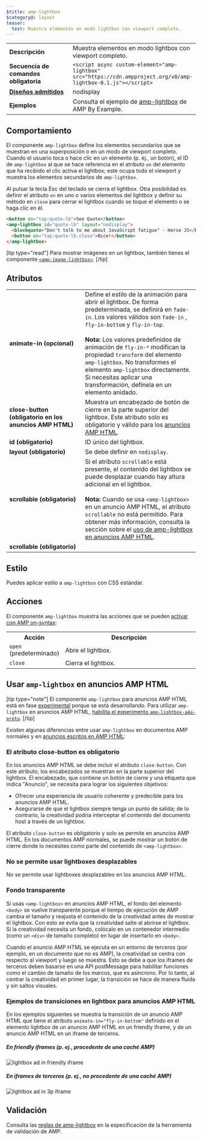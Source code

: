 ```yaml
---
$title: amp-lightbox
$category@: layout
teaser:
  text: Muestra elementos en modo lightbox con viewport completo.
---
```




<!--
       Copyright 2016 The AMP HTML Authors. All Rights Reserved.

       Licensed under the Apache License, Version 2.0 (the "License");
     you may not use this file except in compliance with the License.
     You may obtain a copy of the License at

     http://www.apache.org/licenses/LICENSE-2.0

     Unless required by applicable law or agreed to in writing, software
     distributed under the License is distributed on an "AS-IS" BASIS,
     WITHOUT WARRANTIES OR CONDITIONS OF ANY KIND, either express or implied.
     See the License for the specific language governing permissions and
     limitations under the License.
-->



<table>
  <tr>
    <td width="40%"><strong>Descripción</strong></td>
    <td>Muestra elementos en modo lightbox con viewport completo.</td>
  </tr>
  <tr>
    <td width="40%"><strong>Secuencia de comandos obligatoria</strong></td>
    <td><code>&lt;script async custom-element="amp-lightbox" src="https://cdn.ampproject.org/v0/amp-lightbox-0.1.js"&gt;&lt;/script&gt;</code></td>
  </tr>
  <tr>
    <td class="col-fourty"><strong><a href="../../../documentation/guides-and-tutorials/develop/style_and_layout/control_layout.md">Diseños admitidos</a></strong></td>
    <td>nodisplay</td>
  </tr>
  <tr>
    <td width="40%"><strong>Ejemplos</strong></td>
    <td>Consulta el ejemplo de <a href="https://ampbyexample.com/components/amp-lightbox/">amp-lightbox</a> de AMP By Example.</td>
  </tr>
</table>

## Comportamiento <a name="behavior"></a>

El componente `amp-lightbox` define los elementos secundarios que se muestran en una superposición o en un modo de viewport completo. Cuando el usuario toca o hace clic en un elemento (p. ej., un botón), el ID de `amp-lightbox` al que se hace referencia en el atributo `on` del elemento que ha recibido el clic activa el lightbox; este ocupa todo el viewport y muestra los elementos secundarios de `amp-lightbox`.

Al pulsar la tecla Esc del teclado se cierra el lightbox. Otra posibilidad es definir el atributo `on` en uno o varios elementos del lightbox y definir su método en `close` para cerrar el lightbox cuando se toque el elemento o se haga clic en él.

```html
<button on="tap:quote-lb">See Quote</button>
<amp-lightbox id="quote-lb" layout="nodisplay">
  <blockquote>"Don't talk to me about JavaScript fatigue" - Horse JS</blockquote>
  <button on="tap:quote-lb.close">Nice!</button>
</amp-lightbox>
```

[tip type="read"]
Para mostrar imágenes en un lightbox, también tienes el componente [`<amp-image-lightbox>`](amp-image-lightbox.md).
[/tip]

## Atributos <a name="attributes"></a>

<table>
  <tr>
    <td width="40%"><strong>animate-in (opcional)</strong></td>
    <td>Define el estilo de la animación para abrir el lightbox. De forma predeterminada, se definirá en <code>fade-in</code>. Los valores válidos son <code>fade-in</code> , <code>fly-in-bottom</code> y <code>fly-in-top</code>.
      <br><br>
        <strong>Nota:</strong> Los valores predefinidos de animación de <code>fly-in-*</code> modifican la propiedad <code>transform</code> del elemento <code>amp-lightbox</code>. No transformes el elemento <code>amp-lightbox</code> directamente. Si necesitas aplicar una transformación, defínela en un elemento anidado.</td>
      </tr>
      <tr>
        <td width="40%"><strong>close-button (obligatorio en los anuncios AMP HTML)</strong></td>
        <td>Muestra un encabezado de botón de cierre en la parte superior del lightbox. Este atributo solo es obligatorio y válido para los <a href="#a4a">anuncios AMP HTML</a>.</td>
      </tr>
      <tr>
        <td width="40%"><strong>id (obligatorio)</strong></td>
        <td>ID único del lightbox.</td>
      </tr>
      <tr>
        <td width="40%"><strong>layout (obligatorio)</strong></td>
        <td>Se debe definir en <code>nodisplay</code>.</td>
      </tr>
      <tr>
        <td width="40%"><strong>scrollable (obligatorio)</strong></td>
        <td>Si el atributo <code>scrollable</code> está presente, el contenido del lightbox se puede desplazar cuando hay altura adicional en el lightbox.
          <br><br>
            <strong>Nota:</strong> Cuando se usa <code>&lt;amp-lightbox&gt;</code> en un anuncio AMP HTML, el atributo <code>scrollable</code> no está permitido. Para obtener más información, consulta la sección sobre el <a href="#a4a">uso de amp-lightbox en anuncios AMP HTML</a>.</td>
          </tr>
          <tr>
            <td width="40%"><strong>scrollable (obligatorio)</strong></td>
            <td></td>
          </tr>
        </table>

## Estilo <a name="styling"></a>

Puedes aplicar estilo a `amp-lightbox` con CSS estándar.

## Acciones <a name="actions"></a>

El componente `amp-lightbox` muestra las acciones que se pueden [activar con AMP on-syntax](../../../documentation/guides-and-tutorials/learn/amp-actions-and-events.md):

<table>
  <tr>
    <th width="20%">Acción</th>
    <th>Descripción</th>
  </tr>
  <tr>
    <td><code>open</code> (predeterminado)</td>
    <td>Abre el lightbox.</td>
  </tr>
  <tr>
    <td><code>close</code></td>
    <td>Cierra el lightbox.</td>
  </tr>
</table>

## <a id="a4a"></a> Usar `amp-lightbox` en anuncios AMP HTML <a name="a4a"></a>

[tip type="note"]
El componente `amp-lightbox` para anuncios AMP HTML está en fase [experimental](../../../documentation/guides-and-tutorials/learn/experimental.md) porque se está desarrollando. Para utilizar `amp-lightbox` en anuncios AMP HTML, [habilita el experimento `amp-lightbox-a4a-proto`](http://cdn.ampproject.org/experiments.html).
[/tip]

Existen algunas diferencias entre usar `amp-lightbox` en documentos AMP normales y en [anuncios escritos en AMP HTML](../../../documentation/guides-and-tutorials/learn/a4a_spec.md):

### El atributo close-button es obligatorio <a name="requires-close-button"></a>

En los anuncios AMP HTML se debe incluir el atributo `close-button`. Con este atributo, los encabezados se muestran en la parte superior del lightbox. El encabezado, que contiene un botón de cierre y una etiqueta que indica "Anuncio", se necesita para lograr los siguientes objetivos:

* Ofrecer una experiencia de usuario coherente y predecible para los anuncios AMP HTML.
* Asegurarse de que el lightbox siempre tenga un punto de salida; de lo contrario, la creatividad podría interceptar el contenido del documento host a través de un lightbox.

El atributo `close-button` es obligatorio y solo se permite en anuncios AMP HTML. En los documentos AMP normales, se puede mostrar un botón de cierre donde lo necesites como parte del contenido de `<amp-lightbox>`.

### No se permite usar lightboxes desplazables <a name="scrollable-lightboxes-are-disallowed"></a>

No se permite usar lightboxes desplazables en los anuncios AMP HTML.

### Fondo transparente <a name="transparent-background"></a>

Si usas `<amp-lightbox>` en anuncios AMP HTML, el fondo del elemento `<body>` se vuelve transparente porque el tiempo de ejecución de AMP cambia el tamaño y reajusta el contenido de la creatividad antes de mostrar el lightbox. Con esto se evita que la creatividad salte al abrirse el lightbox. Si la creatividad necesita un fondo, colócalo en un contenedor intermedio (como un `<div>` de tamaño completo) en lugar de insertarlo en `<body>`.

Cuando el anuncio AMP HTML se ejecuta en un entorno de terceros (por ejemplo, en un documento que no es AMP), la creatividad se centra con respecto al viewport y luego se muestra. Esto se debe a que los iframes de terceros deben basarse en una API postMessage para habilitar funciones como el cambio de tamaño de los marcos, que es asíncrono. Por lo tanto, al centrar la creatividad en primer lugar, la transición se hace de manera fluida y sin saltos visuales.

### Ejemplos de transiciones en lightbox para anuncios AMP HTML <a name="examples-of-transitions-in-lightbox-for-amphtml-ads"></a>

En los ejemplos siguientes se muestra la transición de un anuncio AMP HTML que tiene el atributo `animate-in="fly-in-bottom"` definido en el elemento lightbox de un anuncio AMP HTML en un friendly iframe, y de un anuncio AMP HTML en un iframe de terceros.

##### En friendly iframes (p. ej., procedente de una caché AMP) <a name="on-friendly-iframes-eg-coming-from-an-amp-cache"></a>

<amp-img alt="lightbox ad in friendly iframe" width="360" height="480" src="https://github.com/ampproject/amphtml/raw/main/docs/spec/img/lightbox-ad-fie.gif" layout="fixed">
  <noscript>
    <img alt="lightbox ad in friendly iframe" src="../../spec/img/lightbox-ad-fie.gif">
    </noscript>
  </amp-img>

##### En iframes de terceros (p. ej., no procedente de una caché AMP) <a name="on-third-party-iframes-eg-outside-the-amp-cache"></a>

<amp-img alt="lightbox ad in 3p iframe" width="360" height="480" src="https://github.com/ampproject/amphtml/raw/main/docs/spec/img/lightbox-ad-3p.gif" layout="fixed">
  <noscript>
    <img alt="lightbox ad in 3p iframe" src="../../spec/img/lightbox-ad-3p.gif">
    </noscript>
  </amp-img>

## Validación <a name="validation"></a>

Consulta las [reglas de amp-lightbox](https://github.com/ampproject/amphtml/blob/main/extensions/amp-lightbox/validator-amp-lightbox.protoascii) en la especificación de la herramienta de validación de AMP.
